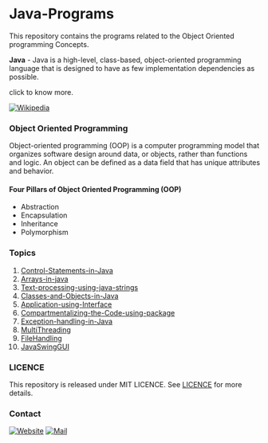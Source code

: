 # Java-Programs

This repository contains the programs related to the Object Oriented programming Concepts. 

**Java** - Java is a high-level, class-based, object-oriented programming language that is designed to have as few implementation dependencies as possible.

click to know more. 

[![Wikipedia](https://img.shields.io/badge/JAVA-Wikipedia-00B2FF?style=for-the-badge&logo=web&logoColor=white)](https://en.wikipedia.org/wiki/Java_(programming_language))

### Object Oriented Programming 

Object-oriented programming (OOP) is a computer programming model that organizes software design around data, or objects, rather than functions and logic. An object can be defined as a data field that has unique attributes and behavior.

#### Four Pillars of Object Oriented Programming (OOP)

- Abstraction 
- Encapsulation
- Inheritance 
- Polymorphism

### Topics

1. [Control-Statements-in-Java](/1-Control-Statements-in-Java)
2. [Arrays-in-java](/2-Arrays-in-java)
3. [Text-processing-using-java-strings](/3-Text-processing-using-java-strings)
4. [Classes-and-Objects-in-Java](/4-Classes-and-Objects-in-Java)
5. [Application-using-Interface](/5-Application-using-Interface)
6. [Compartmentalizing-the-Code-using-package](/6-Compartmentalizing-the-Code-using-package)
7. [Exception-handling-in-Java](/7-Exception-handling-in-Java)
8. [MultiThreading](/8-MultiThreading)
9. [FileHandling](/9-FileHandling)
10. [JavaSwingGUI](/10-JavaSwingGUI)

### LICENCE 

This repository is released under MIT LICENCE. See [LICENCE](/LICENCE) for more details. 

### Contact

[![Website](https://img.shields.io/badge/website-000000?style=for-the-badge&logo=About.me&logoColor=white)](https://rubangino.in/)
[![Mail](https://img.shields.io/badge/Gmail-D14836?style=for-the-badge&logo=gmail&logoColor=white)](mailto:info@rubangino.in)
